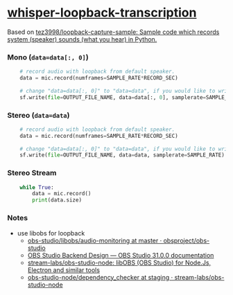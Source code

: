 [whisper-loopback-transcription](https://github.com/dirkarnez/whisper-loopback-transcription)
=============================================================================================
Based on [tez3998/loopback-capture-sample: Sample code which records system (speaker) sounds (what you hear) in Python.](https://github.com/tez3998/loopback-capture-sample)

### Mono (`data=data[:, 0]`)
```python
    # record audio with loopback from default speaker.
    data = mic.record(numframes=SAMPLE_RATE*RECORD_SEC)
    
    # change "data=data[:, 0]" to "data=data", if you would like to write audio as multiple-channels.
    sf.write(file=OUTPUT_FILE_NAME, data=data[:, 0], samplerate=SAMPLE_RATE)
```

### Stereo (`data=data`)
```python
    # record audio with loopback from default speaker.
    data = mic.record(numframes=SAMPLE_RATE*RECORD_SEC)
    
    # change "data=data[:, 0]" to "data=data", if you would like to write audio as multiple-channels.
    sf.write(file=OUTPUT_FILE_NAME, data=data, samplerate=SAMPLE_RATE)
```

### Stereo Stream
```python
    while True:
        data = mic.record()
        print(data.size)
```

### Notes
- use libobs for loopback
    - [obs-studio/libobs/audio-monitoring at master · obsproject/obs-studio](https://github.com/obsproject/obs-studio/tree/master/libobs/audio-monitoring)
    - [OBS Studio Backend Design — OBS Studio 31.0.0 documentation](https://docs.obsproject.com/backend-design)
    - [stream-labs/obs-studio-node: libOBS (OBS Studio) for Node.Js, Electron and similar tools](https://github.com/stream-labs/obs-studio-node)
    - [obs-studio-node/dependency_checker at staging · stream-labs/obs-studio-node](https://github.com/stream-labs/obs-studio-node/tree/staging/dependency_checker)
